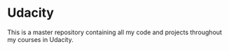 # Udacity

This is a master repository containing all my code and projects throughout my courses in Udacity.
